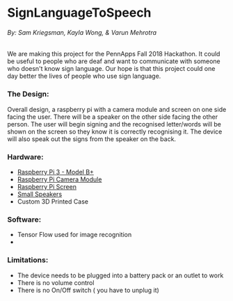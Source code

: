 # SignLanguageToSpeech
###### By: Sam Kriegsman, Kayla Wong, & Varun Mehrotra

We are making this project for the PennApps Fall 2018 Hackathon. It could be useful to people who are deaf and want to communicate with someone who doesn't know sign language. Our hope is that this project could one day better the lives of people who use sign language.

### The Design:
Overall design, a raspberry pi with a camera module and screen on one side facing the user. There will be a speaker on the other side facing the other person. The user will begin signing and the recognised letter/words will be shown on the screen so they know it is correctly recognising it. The device will also speak out the signs from the speaker on the back.

### Hardware:
- [Raspberry Pi 3 - Model B+](https://www.adafruit.com/product/3775?src=raspberrypi)
- [Raspberry Pi Camera Module](https://www.adafruit.com/product/3099?src=raspberrypi)
- [Raspberry Pi Screen](https://www.amazon.com/UCTRONICS-Display-Touch-Screen-Raspberry/dp/B076M399XX)
- [Small Speakers](https://www.amazon.com/Speaker-Computer-Powered-Multimedia-Notebook/dp/B075M7FHM1)
- Custom 3D Printed Case

### Software:
- Tensor Flow used for image recognition
- 

### Limitations:
- The device needs to be plugged into a battery pack or an outlet to work
- There is no volume control
- There is no On/Off switch ( you have to unplug it)
